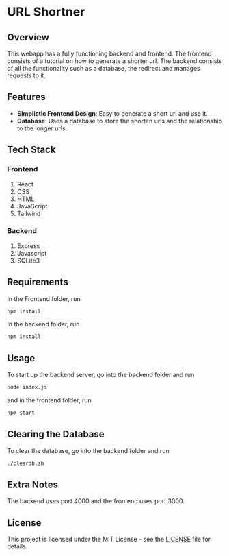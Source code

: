 # URL Shortner

## Overview

This webapp has a fully functioning backend and frontend. The frontend consists of a tutorial on how to generate a shorter url. The backend consists of all
the functionality such as a database, the redirect and manages requests to it.

## Features

- **Simplistic Frontend Design**: Easy to generate a short url and use it.
- **Database**: Uses a database to store the shorten urls and the relationship to the longer urls.

## Tech Stack
### Frontend
1. React
2. CSS
3. HTML
4. JavaScript
5. Tailwind

### Backend
1. Express
2. Javascript
3. SQLite3

## Requirements

In the Frontend folder, run
```bash
npm install
```

In the backend folder, run
```bash
npm install
```

## Usage

To start up the backend server, go into the backend folder and run

```bash
node index.js
```

and in the frontend folder, run

```bash
npm start
```

## Clearing the Database
To clear the database, go into the backend folder and run

```bash
./cleardb.sh
```

## Extra Notes

The backend uses port 4000 and the frontend uses port 3000.

## License

This project is licensed under the MIT License - see the [LICENSE](LICENSE) file for details.
